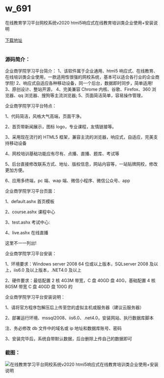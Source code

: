 # w_691
在线教育学习平台网校系统v2020 html5响应式在线教育培训类企业使用+安装说明
<br/></br>
[下载地址](https://www.uuid2.com/691.html "下载地址")
<br/></br>
<h3>源码简介：</h3>
<p>企业商学院学习平台简介：
1、该软件属于企业通用、html5 响应式、在线教育、在线培训类企业使用，一款适用性很强的网校系统，基本可以适合各行业的企业商学院!
2、响应式自适应各种移动设备，同一个后台，数据即时同步，简单适用!
3、原创设计、整站开源，
4、完美兼容 Chrome 内核、谷歌、Firefox、360 浏览器、qq 浏览器、搜狗等主流浏览器;
5、页面简洁简单，容易操作管理，<p>
<p>企业商学院学习平台特点：<p>
<p>1、代码简洁，风格大气高端，页面干净。<p>
<p>2、首页带新闻展示，图标 logo，专业课程，友情链接等。<p>
<p>3、采用现在流行的 HTML5 框架，兼容主流的浏览器，响应式，自适应，完美支持移动设备<p>
<p>4、网校培训基础功能应有尽有、点播、直播、题库、考试等<p>
<p>5、后台直接修改联系方式、地址、版权信息，网站内容等，一站贴牌网校，修改更加方便。<p>
<p>6、应用多终端，pc 端、wap 端、微信小程序、微信公众号、app<p>
<p>企业商学院学习平台页面：<p>
<p>1、default.ashx 首页模板<p>
<p>2、course.ashx 课程中心<p>
<p>3、test.ashx 考试中心:<p>
<p>4、live.ashx 在线直播<p>
<p>这里不一一列出!<p>
<p>企业商学院学习平台安装：<p>
<p>1、环境要求：Windows server 2008 64 位或以上版本，SQLserver 2008 及以上，iis6.0 及以上版本，.NET4.0 及以上<p>
<p>2、硬件要求：最低配置 2 核 4G3M 带宽，C 盘 40GD 盘 40G，基础配置 4 核 8G5M 带宽 C 盘 40GD 盘 100G 的<p>
<p>企业商学院学习平台安装说明：<p>
<p>1、请将官方程序包解压后上传至您的虚拟主机或服务器（建议云服务器）<p>
<p>2、部署运行环境、mssql2008、iis6.0、.net4.0，安装网站、执行数据库脚本<p>
<p>注、务必修改 db 文件中的域名或 ip 地址和数据库账号、密码<p>
<p>3、安装完毕后，系统自带默认数据，后台删除上传自己的数据即可<p>
<h3>截图：</h3>
<img src="https://www.uuid2.com/wp-content/uploads/img/202109/83b00ea692.jpg" alt="在线教育学习平台网校系统v2020 html5响应式在线教育培训类企业使用+安装说明">
